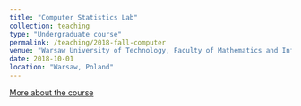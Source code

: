 ```yaml
---
title: "Computer Statistics Lab"
collection: teaching
type: "Undergraduate course"
permalink: /teaching/2018-fall-computer
venue: "Warsaw University of Technology, Faculty of Mathematics and Information Sciences"
date: 2018-10-01
location: "Warsaw, Poland"
---
```



[More about the course](https://usosweb.usos.pw.edu.pl/kontroler.php?_action=katalog2/przedmioty/pokazPrzedmiot&prz_kod=1120-IN000-ISA-0353)
